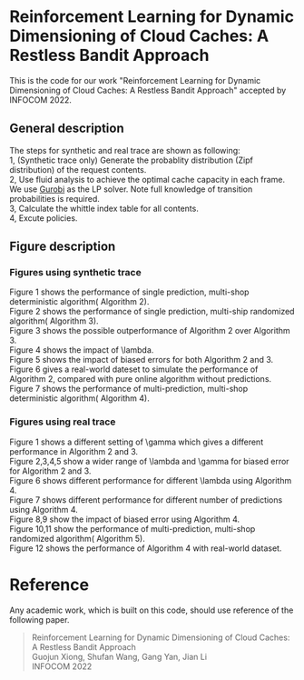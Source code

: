 # Reinforcement Learning for Dynamic Dimensioning of Cloud Caches: A Restless Bandit Approach
This is the code for our work "Reinforcement Learning for Dynamic Dimensioning of Cloud Caches: A Restless Bandit Approach" accepted by INFOCOM 2022.
## General description
The steps for synthetic and real trace are shown as following:\
1, (Synthetic trace only) Generate the probablity distribution (Zipf distribution) of the request contents.\
2, Use fluid analysis to achieve the optimal cache capacity in each frame. We use [Gurobi](https://www.gurobi.com) as the LP solver. Note full knowledge of transition probabilities is required.\
3, Calculate the whittle index table for all contents.\
4, Excute policies.
## Figure description
### Figures using synthetic trace
Figure 1 shows the performance of single prediction, multi-shop deterministic algorithm( Algorithm 2).\
Figure 2 shows the performance of single prediction, multi-ship randomized algorithm( Algorithm 3).\
Figure 3 shows the possible outperformance of Algorithm 2 over Algorithm 3.\
Figure 4 shows the impact of \lambda.\
Figure 5 shows the impact of biased errors for both Algorithm 2 and 3.\
Figure 6 gives a real-world dateset to simulate the performance of Algorithm 2, compared with pure online algorithm without predictions.\
Figure 7 shows the performance of multi-prediction, multi-shop deterministic algorithm( Algorithm 4).
### Figures using real trace
Figure 1 shows a different setting of \gamma which gives a different performance in Algorithm 2 and 3.\
Figure 2,3,4,5 show a wider range of \lambda and \gamma for biased error for Algorithm 2 and 3.\
Figure 6 shows different performance for different \lambda using Algorithm 4.\
Figure 7 shows different performance for different number of predictions using Algorithm 4.\
Figure 8,9 show the impact of biased error using Algorithm 4.\
Figure 10,11 show the performance of multi-prediction, multi-shop randomized algorithm( Algorithm 5).\
Figure 12 shows the performance of Algorithm 4 with real-world dataset.
# Reference
Any academic work, which is built on this code, should use reference of the following paper.
> Reinforcement Learning for Dynamic Dimensioning of Cloud Caches: A Restless Bandit Approach\
> Guojun Xiong, Shufan Wang, Gang Yan, Jian Li\
> INFOCOM 2022
